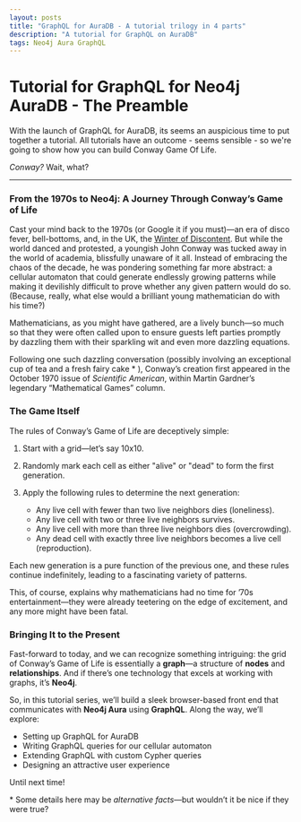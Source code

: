 ```yaml
---
layout: posts
title: "GraphQL for AuraDB - A tutorial trilogy in 4 parts"
description: "A tutorial for GraphQL on AuraDB"
tags: Neo4j Aura GraphQL
---
```


# Tutorial for GraphQL for Neo4j AuraDB - The Preamble

With the launch of GraphQL for AuraDB, its seems an auspicious time to put together a tutorial.   All tutorials have an outcome - seems sensible - so we're going to show how you can build Conway Game Of Life.

_Conway?_  Wait, what?

---

### From the 1970s to Neo4j: A Journey Through Conway’s Game of Life  

Cast your mind back to the 1970s (or Google it if you must)—an era of disco fever, bell-bottoms, and, in the UK, the [Winter of Discontent](https://en.wikipedia.org/wiki/Winter_of_Discontent). But while the world danced and protested, a youngish John Conway was tucked away in the world of academia, blissfully unaware of it all. Instead of embracing the chaos of the decade, he was pondering something far more abstract: a cellular automaton that could generate endlessly growing patterns while making it devilishly difficult to prove whether any given pattern would do so. (Because, really, what else would a brilliant young mathematician do with his time?)  

Mathematicians, as you might have gathered, are a lively bunch—so much so that they were often called upon to ensure guests left parties promptly by dazzling them with their sparkling wit and even more dazzling equations.  

Following one such dazzling conversation (possibly involving an exceptional cup of tea and a fresh fairy cake * ), Conway’s creation first appeared in the October 1970 issue of _Scientific American_, within Martin Gardner’s legendary “Mathematical Games” column.  

### The Game Itself  

The rules of Conway’s Game of Life are deceptively simple:  

1. Start with a grid—let’s say 10x10.
2. Randomly mark each cell as either "alive" or "dead" to form the first generation.  
3. Apply the following rules to determine the next generation:  

   - Any live cell with fewer than two live neighbors dies (loneliness).  
   - Any live cell with two or three live neighbors survives.  
   - Any live cell with more than three live neighbors dies (overcrowding).  
   - Any dead cell with exactly three live neighbors becomes a live cell (reproduction).  

Each new generation is a pure function of the previous one, and these rules continue indefinitely, leading to a fascinating variety of patterns.  

This, of course, explains why mathematicians had no time for ’70s entertainment—they were already teetering on the edge of excitement, and any more might have been fatal.  

### Bringing It to the Present  

Fast-forward to today, and we can recognize something intriguing: the grid of Conway’s Game of Life is essentially a **graph**—a structure of **nodes** and **relationships**. And if there’s one technology that excels at working with graphs, it’s **Neo4j**.  

So, in this tutorial series, we’ll build a sleek browser-based front end that communicates with **Neo4j Aura** using **GraphQL**. Along the way, we’ll explore:  

- Setting up GraphQL for AuraDB  
- Writing GraphQL queries for our cellular automaton  
- Extending GraphQL with custom Cypher queries  
- Designing an attractive user experience  

Until next time!  

\* Some details here may be _alternative facts_—but wouldn’t it be nice if they were true?  
